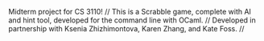 Midterm project for CS 3110! //
This is a Scrabble game, complete with AI and hint tool, developed for the command line with OCaml. //
Developed in partnership with Ksenia Zhizhimontova, Karen Zhang, and Kate Foss. //
